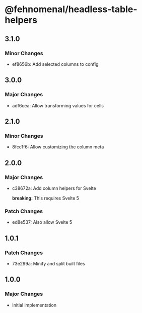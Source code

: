 # @fehnomenal/headless-table-helpers

## 3.1.0

### Minor Changes

- ef8656b: Add selected columns to config

## 3.0.0

### Major Changes

- adf6cea: Allow transforming values for cells

## 2.1.0

### Minor Changes

- 8fcc1f6: Allow customizing the column meta

## 2.0.0

### Major Changes

- c38672a: Add column helpers for Svelte

  **breaking:** This requires Svelte 5

### Patch Changes

- ed8e537: Also allow Svelte 5

## 1.0.1

### Patch Changes

- 73e299a: Minify and split built files

## 1.0.0

### Major Changes

- Initial implementation
